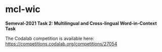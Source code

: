 # mcl-wic
<b>Semeval-2021 Task 2: Multilingual and Cross-lingual Word-in-Context Task</b>

The Codalab competition is available here: https://competitions.codalab.org/competitions/27054
